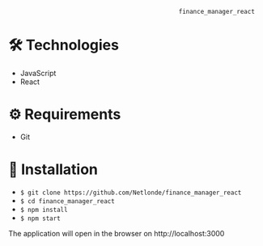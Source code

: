                                                    finance_manager_react

# :hammer_and_wrench: Technologies
<ul>
  <li>JavaScript</li>
  <li>React</li>
</ul>

# :gear: Requirements

<ul>
  <li>Git</li>
</ul>

# :rocket: Installation
<ul>
  <li><code>$ git clone https://github.com/Netlonde/finance_manager_react</code></li> 
  <li><code>$ cd finance_manager_react</code></li>
  <li><code>$ npm install</code></li>
  <li><code>$ npm start</code></li>
</ul>

The application will open in the browser on http://localhost:3000



